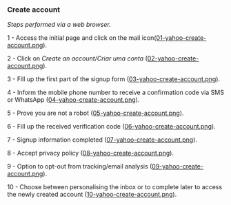 ### Create account

*Steps performed via a web browser.*

1 - Access the initial page and click on the mail icon([01-yahoo-create-account.png](./create/01-yahoo-create-account.png)).

2 - Click on *Create an account/Criar uma conta* ([02-yahoo-create-account.png](./create/02-yahoo-create-account.png)).

3 - Fill up the first part of the signup form ([03-yahoo-create-account.png](./create/03-yahoo-create-account.png)).

4 - Inform the mobile phone number to receive a confirmation code via SMS or WhatsApp ([04-yahoo-create-account.png](./create/04-yahoo-create-account.png)).

5 - Prove you are not a robot ([05-yahoo-create-account.png](./create/05-yahoo-create-account.png)).

6 - Fill up the received verification code ([06-yahoo-create-account.png](./create/06-yahoo-create-account.png)).

7 - Signup information completed ([07-yahoo-create-account.png](./create/07-yahoo-create-account.png)).

8 - Accept privacy policy ([08-yahoo-create-account.png](./create/08-yahoo-create-account.png)).

9 - Option to opt-out from tracking/email analysis ([09-yahoo-create-account.png](./create/09-yahoo-create-account.png)).

10 - Choose between personalising the inbox or to complete later to access the newly created account ([10-yahoo-create-account.png](./create/10-yahoo-create-account.png)).